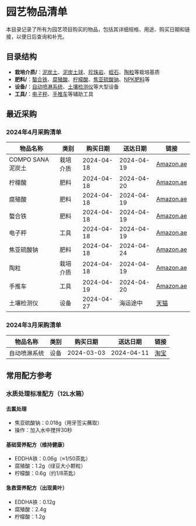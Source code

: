 # 园艺物品清单

本目录记录了所有为园艺项目购买的物品，包括其详细规格、用途、购买日期和链接，以便日后查询和补充。

## 目录结构

- **栽培介质/**：[泥炭土](栽培介质/泥炭土.md)、[泥炭土球](栽培介质/泥炭土球.md)、[珍珠岩](栽培介质/珍珠岩.md)、[蛭石](栽培介质/蛭石.md)、[陶粒](栽培介质/陶粒.md)等栽培基质
- **肥料/**：[螯合铁](肥料/螯合铁.md)、[腐殖酸](肥料/腐殖酸.md)、[柠檬酸](肥料/柠檬酸.md)、[焦亚硫酸钠](肥料/焦亚硫酸钠.md)、[NPK肥料](肥料/NPK肥料.md)等
- **设备/**：[自动喷淋系统](设备/自动喷淋系统.md)、[土壤检测仪](设备/土壤检测仪.md)等大型设备
- **工具/**：[电子秤](工具/电子秤.md)、[手推车](工具/手推车.md)等辅助工具

## 最近采购

### 2024年4月采购清单

| 物品名称 | 类别 | 购买日期 | 送达日期 | 链接 |
|---------|------|---------|---------|------|
| COMPO SANA泥炭土 | 栽培介质 | 2024-04-18 | 2024-04-19 | [Amazon.ae](https://www.amazon.ae/dp/B0BYNBNCTH) |
| 柠檬酸 | 肥料 | 2024-04-18 | 2024-04-20 | [Amazon.ae](https://www.amazon.ae/dp/B0BK4P2BD5) |
| 腐殖酸 | 肥料 | 2024-04-18 | 2024-04-19 | [Amazon.ae](https://www.amazon.ae/dp/B08NY18Z8X) |
| 螯合铁 | 肥料 | 2024-04-18 | 2024-04-19 | [Amazon.ae](https://www.amazon.ae/dp/B0C7P45V47) |
| 电子秤 | 工具 | 2024-04-18 | 2024-04-19 | [Amazon.ae](https://www.amazon.ae/dp/B0936D7DJ5) |
| 焦亚硫酸钠 | 肥料 | 2024-04-18 | 2024-04-24 | [Amazon.ae](https://www.amazon.ae/dp/B00C92I0ZO) |
| 陶粒 | 栽培介质 | 2024-04-18 | 2024-04-19 | [Amazon.ae](https://www.amazon.ae/dp/B098B1PXXN) |
| 手推车 | 工具 | 2024-04-19 | 2024-04-20 | [Amazon.ae](https://www.amazon.ae/dp/B0DQXX6PVP) |
| 土壤检测仪 | 设备 | 2024-04-27 | 海运途中 | [天猫](https://detail.tmall.com/item.htm?id=521468037164) |

### 2024年3月采购清单

| 物品名称 | 类别 | 购买日期 | 送达日期 | 链接 |
|---------|------|---------|---------|------|
| 自动喷淋系统 | 设备 | 2024-03-03 | 2024-04-11 | [淘宝](https://item.taobao.com/item.htm?id=727901498595) |

## 常用配方参考

### 水质处理标准配方（12L水箱）

#### 去氯处理
- 焦亚硫酸钠：0.018g（用牙签尖蘸取）
- 操作：加入水中搅拌30秒

#### 基础营养配方（维持健康）
- EDDHA铁：0.06g（≈1/50茶匙）
- 腐殖酸：1.2g（绿豆大小颗粒）
- 柠檬酸：0.6g（约1/8茶匙）

#### 急救营养配方（出现黄叶）
- EDDHA铁：0.12g
- 腐殖酸：2.4g
- 柠檬酸：1.2g
